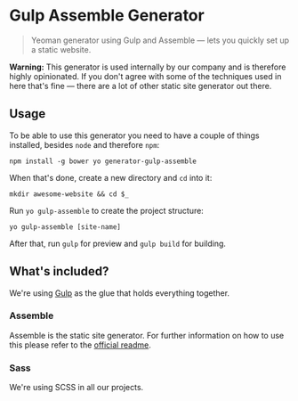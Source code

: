 # Gulp Assemble Generator

> Yeoman generator using Gulp and Assemble — lets you quickly set up a static website.

**Warning:** This generator is used internally by our company and is therefore highly opinionated. If you don't agree with some of the techniques used in here that's fine — there are a lot of other static site generator out there.

## Usage
To be able to use this generator you need to have a couple of things installed, besides `node` and therefore `npm`:

```
npm install -g bower yo generator-gulp-assemble
```

When that's done, create a new directory and `cd` into it:

```
mkdir awesome-website && cd $_
```

Run `yo gulp-assemble` to create the project structure:

```
yo gulp-assemble [site-name]
```

After that, run `gulp` for preview and `gulp build` for building.


## What's included?

We're using [Gulp](http://gulpjs.com) as the glue that holds everything together.

### Assemble
Assemble is the static site generator. For further information on how to use this please refer to the [official readme](https://github.com/assemble/assemble).

### Sass
We're using SCSS in all our projects.
